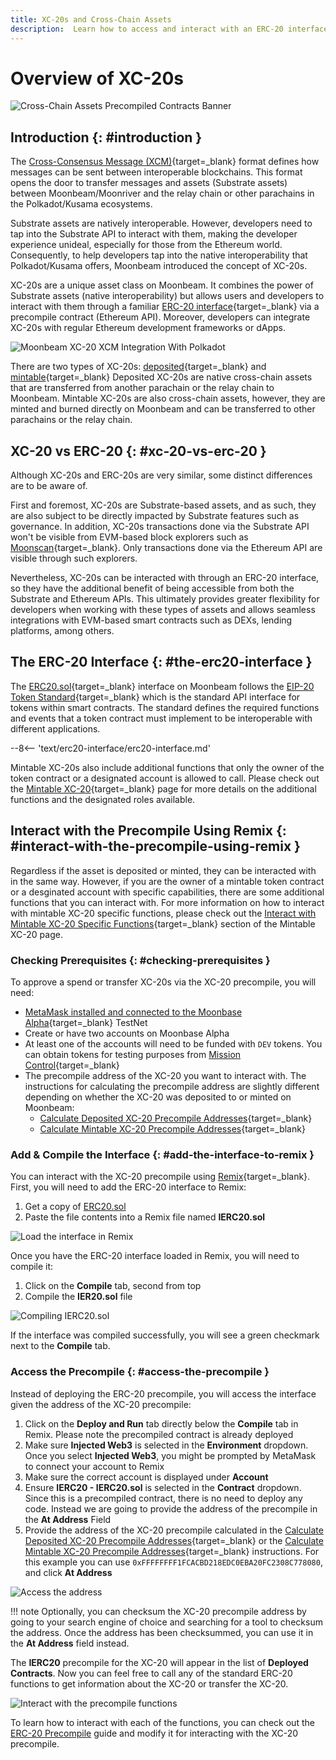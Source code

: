 ```yaml
---
title: XC-20s and Cross-Chain Assets
description:  Learn how to access and interact with an ERC-20 interface for cross-chain tokens on Moonbeam using the assets precompiled Solidity contract.
---
```


# Overview of XC-20s

![Cross-Chain Assets Precompiled Contracts Banner](/images/builders/xcm/xc20/overview/xc20-banner.png)

## Introduction {: #introduction } 

The [Cross-Consensus Message (XCM)](https://wiki.polkadot.network/docs/learn-crosschain){target=_blank} format defines how messages can be sent between interoperable blockchains. This format opens the door to transfer messages and assets (Substrate assets) between Moonbeam/Moonriver and the relay chain or other parachains in the Polkadot/Kusama ecosystems. 

Substrate assets are natively interoperable. However, developers need to tap into the Substrate API to interact with them, making the developer experience unideal, especially for those from the Ethereum world. Consequently, to help developers tap into the native interoperability that Polkadot/Kusama offers, Moonbeam introduced the concept of XC-20s.

XC-20s are a unique asset class on Moonbeam. It combines the power of Substrate assets (native interoperability) but allows users and developers to interact with them through a familiar [ERC-20 interface](https://github.com/PureStake/moonbeam/blob/master/precompiles/assets-erc20/ERC20.sol){target=_blank} via a precompile contract (Ethereum API). Moreover, developers can integrate XC-20s with regular Ethereum development frameworks or dApps. 

![Moonbeam XC-20 XCM Integration With Polkadot](/images/builders/xcm/overview/overview-4.png)

There are two types of XC-20s: [deposited](/builders/xcm/xc20/deposited-xc20){target=_blank} and [mintable](/builders/xcm/xc20/mintable-xc20){target=_blank} Deposited XC-20s are native cross-chain assets that are transferred from another parachain or the relay chain to Moonbeam. Mintable XC-20s are also cross-chain assets, however, they are minted and burned directly on Moonbeam and can be transferred to other parachains or the relay chain.

## XC-20 vs ERC-20 {: #xc-20-vs-erc-20 }

Although XC-20s and ERC-20s are very similar, some distinct differences are to be aware of. 

First and foremost, XC-20s are Substrate-based assets, and as such, they are also subject to be directly impacted by Substrate features such as governance. In addition, XC-20s transactions done via the Substrate API won't be visible from EVM-based block explorers such as [Moonscan](https://moonscan.io){target=_blank}. Only transactions done via the Ethereum API are visible through such explorers.

Nevertheless, XC-20s can be interacted with through an ERC-20 interface, so they have the additional benefit of being accessible from both the Substrate and Ethereum APIs. This ultimately provides greater flexibility for developers when working with these types of assets and allows seamless integrations with EVM-based smart contracts such as DEXs, lending platforms, among others.

## The ERC-20 Interface {: #the-erc20-interface }

The [ERC20.sol](https://github.com/PureStake/moonbeam/blob/master/precompiles/assets-erc20/ERC20.sol){target=_blank} interface on Moonbeam follows the [EIP-20 Token Standard](https://eips.ethereum.org/EIPS/eip-20){target=_blank} which is the standard API interface for tokens within smart contracts. The standard defines the required functions and events that a token contract must implement to be interoperable with different applications.

--8<-- 'text/erc20-interface/erc20-interface.md'

Mintable XC-20s also include additional functions that only the owner of the token contract or a designated account is allowed to call. Please check out the [Mintable XC-20](/builders/xcm/xc20/mintable-xc20){target=_blank} page for more details on the additional functions and the designated roles available.

## Interact with the Precompile Using Remix {: #interact-with-the-precompile-using-remix } 

Regardless if the asset is deposited or minted, they can be interacted with in the same way. However, if you are the owner of a mintable token contract or a desginated account with specific capabilities, there are some additional functions that you can interact with. For more information on how to interact with mintable XC-20 specific functions, please check out the [Interact with Mintable XC-20 Specific Functions](/builders/xcm/xc20/mintable-xc20/#interact-with-the-precompile-using-remix){target=_blank} section of the Mintable XC-20 page.

### Checking Prerequisites {: #checking-prerequisites } 

To approve a spend or transfer XC-20s via the XC-20 precompile, you will need:

- [MetaMask installed and connected to the Moonbase Alpha](/tokens/connect/metamask/){target=_blank} TestNet
- Create or have two accounts on Moonbase Alpha
- At least one of the accounts will need to be funded with `DEV` tokens. You can obtain tokens for testing purposes from [Mission Control](/builders/get-started/networks/moonbase/#get-tokens/){target=_blank}
- The precompile address of the XC-20 you want to interact with. The instructions for calculating the precompile address are slightly different depending on whether the XC-20 was deposited to or minted on Moonbeam:
    - [Calculate Deposited XC-20 Precompile Addresses](/builders/xcm/xc20/deposited-xc20/#calculate-xc20-address){target=_blank}
    - [Calculate Mintable XC-20 Precompile Addresses](/builders/xcm/xc20/mintable-xc20/#calculate-xc20-address){target=_blank}

### Add & Compile the Interface {: #add-the-interface-to-remix }

You can interact with the XC-20 precompile using [Remix](https://remix.ethereum.org/){target=_blank}. First, you will need to add the ERC-20 interface to Remix:

1. Get a copy of [ERC20.sol](https://github.com/PureStake/moonbeam/blob/master/precompiles/assets-erc20/ERC20.sol) 
2. Paste the file contents into a Remix file named **IERC20.sol**

![Load the interface in Remix](/images/builders/xcm/xc20/overview/xc20-1.png)

Once you have the ERC-20 interface loaded in Remix, you will need to compile it:

1. Click on the **Compile** tab, second from top
2. Compile the **IER20.sol** file

![Compiling IERC20.sol](/images/builders/xcm/xc20/overview/xc20-2.png)

If the interface was compiled successfully, you will see a green checkmark next to the **Compile** tab.

### Access the Precompile {: #access-the-precompile } 

Instead of deploying the ERC-20 precompile, you will access the interface given the address of the XC-20 precompile:

1. Click on the **Deploy and Run** tab directly below the **Compile** tab in Remix. Please note the precompiled contract is already deployed
2. Make sure **Injected Web3** is selected in the **Environment** dropdown. Once you select **Injected Web3**, you might be prompted by MetaMask to connect your account to Remix
3. Make sure the correct account is displayed under **Account**
4. Ensure **IERC20 - IERC20.sol** is selected in the **Contract** dropdown. Since this is a precompiled contract, there is no need to deploy any code. Instead we are going to provide the address of the precompile in the **At Address** Field
5. Provide the address of the XC-20 precompile calculated in the [Calculate Deposited XC-20 Precompile Addresses](/builders/xcm/xc20/deposited-xc20){target=_blank} or the [Calculate Mintable XC-20 Precompile Addresses](/builders/xcm/xc20/mintable-xc20){target=_blank} instructions. For this example you can use `0xFFFFFFFF1FCACBD218EDC0EBA20FC2308C778080`, and click **At Address**

![Access the address](/images/builders/xcm/xc20/overview/xc20-3.png)

!!! note
    Optionally, you can checksum the XC-20 precompile address by going to your search engine of choice and searching for a tool to checksum the address. Once the address has been checksummed, you can use it in the **At Address** field instead. 

The **IERC20** precompile for the XC-20 will appear in the list of **Deployed Contracts**. Now you can feel free to call any of the standard ERC-20 functions to get information about the XC-20 or transfer the XC-20. 

![Interact with the precompile functions](/images/builders/xcm/xc20/overview/xc20-4.png)

To learn how to interact with each of the functions, you can check out the [ERC-20 Precompile](/builders/build/canonical-contracts/precompiles/erc20/) guide and modify it for interacting with the XC-20 precompile.